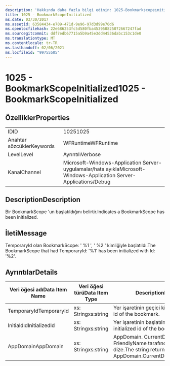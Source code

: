 ```yaml
---
description: 'Hakkında daha fazla bilgi edinin: 1025-Bookmarkscopeınitialized'
title: 1025 - BookmarkScopeInitialized
ms.date: 03/30/2017
ms.assetid: 63584434-e709-471d-9e96-97d3d99e70d6
ms.openlocfilehash: 22e686253fc5d580fba453950825072667247fad
ms.sourcegitcommit: ddf7edb67715a5b9a45e3dd44536dabc153c1de0
ms.translationtype: MT
ms.contentlocale: tr-TR
ms.lasthandoff: 02/06/2021
ms.locfileid: "99755505"
---
```

# <a name="1025---bookmarkscopeinitialized"></a><span data-ttu-id="3da9b-103">1025 - BookmarkScopeInitialized</span><span class="sxs-lookup"><span data-stu-id="3da9b-103">1025 - BookmarkScopeInitialized</span></span>

## <a name="properties"></a><span data-ttu-id="3da9b-104">Özellikler</span><span class="sxs-lookup"><span data-stu-id="3da9b-104">Properties</span></span>  
  
|||  
|-|-|  
|<span data-ttu-id="3da9b-105">ID</span><span class="sxs-lookup"><span data-stu-id="3da9b-105">ID</span></span>|<span data-ttu-id="3da9b-106">1025</span><span class="sxs-lookup"><span data-stu-id="3da9b-106">1025</span></span>|  
|<span data-ttu-id="3da9b-107">Anahtar sözcükler</span><span class="sxs-lookup"><span data-stu-id="3da9b-107">Keywords</span></span>|<span data-ttu-id="3da9b-108">WFRuntime</span><span class="sxs-lookup"><span data-stu-id="3da9b-108">WFRuntime</span></span>|  
|<span data-ttu-id="3da9b-109">Level</span><span class="sxs-lookup"><span data-stu-id="3da9b-109">Level</span></span>|<span data-ttu-id="3da9b-110">Ayrıntılı</span><span class="sxs-lookup"><span data-stu-id="3da9b-110">Verbose</span></span>|  
|<span data-ttu-id="3da9b-111">Kanal</span><span class="sxs-lookup"><span data-stu-id="3da9b-111">Channel</span></span>|<span data-ttu-id="3da9b-112">Microsoft-Windows-Application Server-uygulamalar/hata ayıkla</span><span class="sxs-lookup"><span data-stu-id="3da9b-112">Microsoft-Windows-Application Server-Applications/Debug</span></span>|  
  
## <a name="description"></a><span data-ttu-id="3da9b-113">Description</span><span class="sxs-lookup"><span data-stu-id="3da9b-113">Description</span></span>  

 <span data-ttu-id="3da9b-114">Bir BookmarkScope 'un başlatıldığını belirtir.</span><span class="sxs-lookup"><span data-stu-id="3da9b-114">Indicates a BookmarkScope has been initialized.</span></span>  
  
## <a name="message"></a><span data-ttu-id="3da9b-115">İleti</span><span class="sxs-lookup"><span data-stu-id="3da9b-115">Message</span></span>  

 <span data-ttu-id="3da9b-116">TemporaryId olan BookmarkScope: ' %1 ', ' %2 ' kimliğiyle başlatıldı.</span><span class="sxs-lookup"><span data-stu-id="3da9b-116">The BookmarkScope that had TemporaryId: '%1' has been initialized with Id: '%2'.</span></span>  
  
## <a name="details"></a><span data-ttu-id="3da9b-117">Ayrıntılar</span><span class="sxs-lookup"><span data-stu-id="3da9b-117">Details</span></span>  
  
|<span data-ttu-id="3da9b-118">Veri öğesi adı</span><span class="sxs-lookup"><span data-stu-id="3da9b-118">Data Item Name</span></span>|<span data-ttu-id="3da9b-119">Veri öğesi türü</span><span class="sxs-lookup"><span data-stu-id="3da9b-119">Data Item Type</span></span>|<span data-ttu-id="3da9b-120">Description</span><span class="sxs-lookup"><span data-stu-id="3da9b-120">Description</span></span>|  
|--------------------|--------------------|-----------------|  
|<span data-ttu-id="3da9b-121">TemporaryId</span><span class="sxs-lookup"><span data-stu-id="3da9b-121">TemporaryId</span></span>|<span data-ttu-id="3da9b-122">xs: String</span><span class="sxs-lookup"><span data-stu-id="3da9b-122">xs:string</span></span>|<span data-ttu-id="3da9b-123">Yer işaretinin geçici kimliği.</span><span class="sxs-lookup"><span data-stu-id="3da9b-123">The temporary id of the bookmark.</span></span>|  
|<span data-ttu-id="3da9b-124">Initialdıd</span><span class="sxs-lookup"><span data-stu-id="3da9b-124">InitializedId</span></span>|<span data-ttu-id="3da9b-125">xs: String</span><span class="sxs-lookup"><span data-stu-id="3da9b-125">xs:string</span></span>|<span data-ttu-id="3da9b-126">Yer işaretinin başlatılmış kimliği.</span><span class="sxs-lookup"><span data-stu-id="3da9b-126">The initialized id of the bookmark.</span></span>|  
|<span data-ttu-id="3da9b-127">AppDomain</span><span class="sxs-lookup"><span data-stu-id="3da9b-127">AppDomain</span></span>|<span data-ttu-id="3da9b-128">xs: String</span><span class="sxs-lookup"><span data-stu-id="3da9b-128">xs:string</span></span>|<span data-ttu-id="3da9b-129">AppDomain. CurrentDomain. FriendlyName tarafından döndürülen dize.</span><span class="sxs-lookup"><span data-stu-id="3da9b-129">The string returned by AppDomain.CurrentDomain.FriendlyName.</span></span>|
